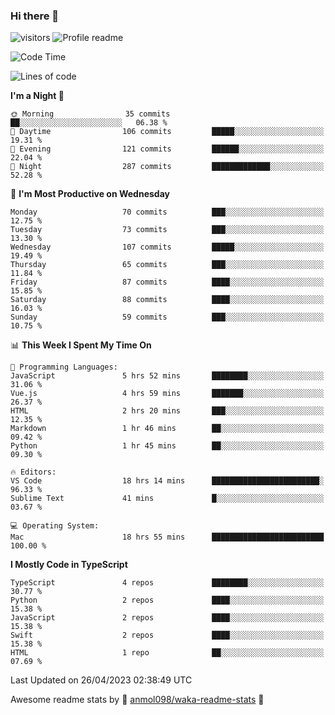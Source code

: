 ### Hi there 👋  
![visitors](https://visitor-badge.laobi.icu/badge?page_id=leverglowh) ![Profile readme](https://github.com/leverglowh/leverglowh/workflows/Profile%20readme/badge.svg?branch=master)

<!--START_SECTION:waka-->
![Code Time](http://img.shields.io/badge/Code%20Time-2%2C077%20hrs%2048%20mins-blue)

![Lines of code](https://img.shields.io/badge/From%20Hello%20World%20I%27ve%20Written-199.4%20thousand%20lines%20of%20code-blue)

**I'm a Night 🦉** 

```text
🌞 Morning                35 commits          ██░░░░░░░░░░░░░░░░░░░░░░░   06.38 % 
🌆 Daytime                106 commits         █████░░░░░░░░░░░░░░░░░░░░   19.31 % 
🌃 Evening                121 commits         ██████░░░░░░░░░░░░░░░░░░░   22.04 % 
🌙 Night                  287 commits         █████████████░░░░░░░░░░░░   52.28 % 
```
📅 **I'm Most Productive on Wednesday** 

```text
Monday                   70 commits          ███░░░░░░░░░░░░░░░░░░░░░░   12.75 % 
Tuesday                  73 commits          ███░░░░░░░░░░░░░░░░░░░░░░   13.30 % 
Wednesday                107 commits         █████░░░░░░░░░░░░░░░░░░░░   19.49 % 
Thursday                 65 commits          ███░░░░░░░░░░░░░░░░░░░░░░   11.84 % 
Friday                   87 commits          ████░░░░░░░░░░░░░░░░░░░░░   15.85 % 
Saturday                 88 commits          ████░░░░░░░░░░░░░░░░░░░░░   16.03 % 
Sunday                   59 commits          ███░░░░░░░░░░░░░░░░░░░░░░   10.75 % 
```


📊 **This Week I Spent My Time On** 

```text
💬 Programming Languages: 
JavaScript               5 hrs 52 mins       ████████░░░░░░░░░░░░░░░░░   31.06 % 
Vue.js                   4 hrs 59 mins       ███████░░░░░░░░░░░░░░░░░░   26.37 % 
HTML                     2 hrs 20 mins       ███░░░░░░░░░░░░░░░░░░░░░░   12.35 % 
Markdown                 1 hr 46 mins        ██░░░░░░░░░░░░░░░░░░░░░░░   09.42 % 
Python                   1 hr 45 mins        ██░░░░░░░░░░░░░░░░░░░░░░░   09.30 % 

🔥 Editors: 
VS Code                  18 hrs 14 mins      ████████████████████████░   96.33 % 
Sublime Text             41 mins             █░░░░░░░░░░░░░░░░░░░░░░░░   03.67 % 

💻 Operating System: 
Mac                      18 hrs 55 mins      █████████████████████████   100.00 % 
```

**I Mostly Code in TypeScript** 

```text
TypeScript               4 repos             ████████░░░░░░░░░░░░░░░░░   30.77 % 
Python                   2 repos             ████░░░░░░░░░░░░░░░░░░░░░   15.38 % 
JavaScript               2 repos             ████░░░░░░░░░░░░░░░░░░░░░   15.38 % 
Swift                    2 repos             ████░░░░░░░░░░░░░░░░░░░░░   15.38 % 
HTML                     1 repo              ██░░░░░░░░░░░░░░░░░░░░░░░   07.69 % 
```




 Last Updated on 26/04/2023 02:38:49 UTC
<!--END_SECTION:waka-->


Awesome readme stats by :star2: [anmol098/waka-readme-stats](https://github.com/anmol098/waka-readme-stats) :star2:

